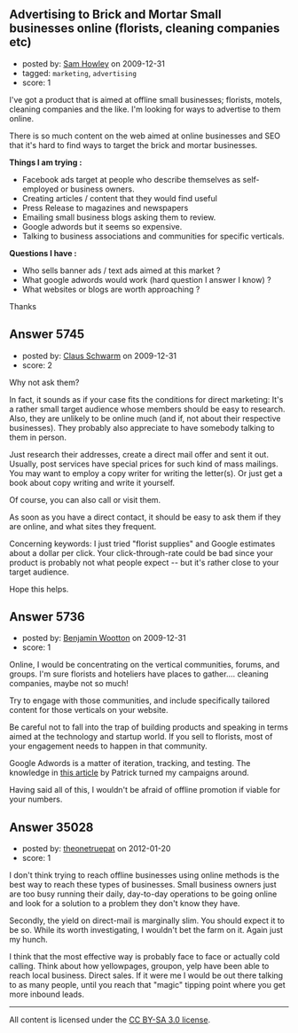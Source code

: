 ## Advertising to Brick and Mortar Small businesses online (florists, cleaning companies etc)

- posted by: [Sam Howley](https://stackexchange.com/users/-1/2091-sam-howley) on 2009-12-31
- tagged: `marketing`, `advertising`
- score: 1

I've got a product that is aimed at offline small businesses; florists, motels, cleaning companies and the like.  I'm looking for ways to advertise to them online.  

There is so much content on the web aimed at online businesses and SEO that it's hard to find ways to target the brick and mortar businesses.

**Things I am trying :**

  - Facebook ads target at people who describe themselves as self-employed or business owners.
  - Creating articles / content that they would find useful
  - Press Release to magazines and newspapers
  - Emailing small business blogs asking them to review.
  - Google adwords but it seems so expensive.
  - Talking to business associations and communities for specific verticals.

**Questions I have :**

  - Who sells banner ads / text ads aimed at this market ?
  - What google adwords would work (hard question I answer I know) ? 
  - What websites or blogs are worth approaching ?

Thanks


## Answer 5745

- posted by: [Claus Schwarm](https://stackexchange.com/users/-1/294-claus-schwarm) on 2009-12-31
- score: 2

Why not ask them?

In fact, it sounds as if your case fits the conditions for direct marketing: It's a rather small target audience whose members should be easy to research. Also, they are unlikely to be online much (and if, not about their respective businesses). They probably also appreciate to have somebody talking to them in person.

Just research their addresses, create a direct mail offer and sent it out. Usually, post services have special prices for such kind of mass mailings. You may want to employ a copy writer for writing the letter(s). Or just get a book about copy writing and write it yourself.

Of course, you can also call or visit them.

As soon as you have a direct contact, it should be easy to ask them if they are online, and what sites they frequent.

Concerning keywords: I just tried "florist supplies" and Google estimates about a dollar per click. Your click-through-rate could be bad since your product is probably not what people expect -- but it's rather close to your target audience.

Hope this helps.


## Answer 5736

- posted by: [Benjamin Wootton](https://stackexchange.com/users/-1/2094-benjamin-wootton) on 2009-12-31
- score: 1

<p>Online, I would be concentrating on the vertical communities, forums, and groups.  I'm sure florists and hoteliers have places to gather.... cleaning companies, maybe not so much!</p>

<p>Try to engage with those communities, and include specifically tailored content for those verticals on your website.  </p>

<p>Be careful not to fall into the trap of building products and speaking in terms aimed at the technology and startup world.  If you sell to florists, most of your engagement needs to happen in that community.</p>

<p>Google Adwords is a matter of iteration, tracking, and testing.  The knowledge in <a href="http://www.kalzumeus.com/2007/11/10/conversion-optimizer-adwords-done-right/" rel="nofollow">this article</a> by Patrick turned my campaigns around.</p>

<p>Having said all of this, I wouldn't be afraid of offline promotion if viable for your numbers.  </p>



## Answer 35028

- posted by: [theonetruepat](https://stackexchange.com/users/-1/15795-theonetruepat) on 2012-01-20
- score: 1

I don't think trying to reach offline businesses using online methods is the best way to reach these types of businesses. Small business owners just are too busy running their daily, day-to-day operations to be going online and look for a solution to a problem they don't know they have. 

Secondly, the yield on direct-mail is marginally slim. You should expect it to be so. While its worth investigating, I wouldn't bet the farm on it. Again just my hunch. 

I think that the most effective way is probably face to face or actually cold calling. Think about how yellowpages, groupon, yelp have been able to reach local business. Direct sales. If it were me I would be out there talking to as many people, until you reach that "magic" tipping point where you get more inbound leads. 



---

All content is licensed under the [CC BY-SA 3.0 license](https://creativecommons.org/licenses/by-sa/3.0/).

